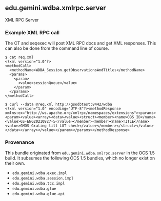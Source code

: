 
## edu.gemini.wdba.xmlrpc.server

XML RPC Server

### Example XML RPC call

The OT and seqexec will post XML RPC docs and get XML responses.  This can also be done from the command line of course.

```
$ cat req.xml
<?xml version="1.0"?>
<methodCall>
  <methodName>WDBA_Session.getObservationsAndTitles</methodName>
  <params>
    <param>
      <value>sessionQueue</value>
    </param>
  </params>
</methodCall>

$ curl --data @req.xml http://gsodbtest:8442/wdba
<?xml version="1.0" encoding="UTF-8"?><methodResponse xmlns:ex="http://ws.apache.org/xmlrpc/namespaces/extensions"><params><param><value><array><data><value><struct><member><name>OBS_ID</name><value>GS-ENG20210827-5</value></member><member><name>TITLE</name><value>GMOS Grating tilt LUT check</value></member></struct></value></data></array></value></param></params></methodResponse>
```

### Provenance

This bundle originated from `edu.gemini.wdba.xmlrpc.server` in the OCS 1.5 build. It subsumes the following OCS 1.5 bundles, which no longer exist on their own.
 
- `edu.gemini.wdba.exec.impl`
- `edu.gemini.wdba.session.impl`
- `edu.gemini.wdba.tcc.impl`
- `edu.gemini.wdba.glue`
- `edu.gemini.wdba.glue.api`

